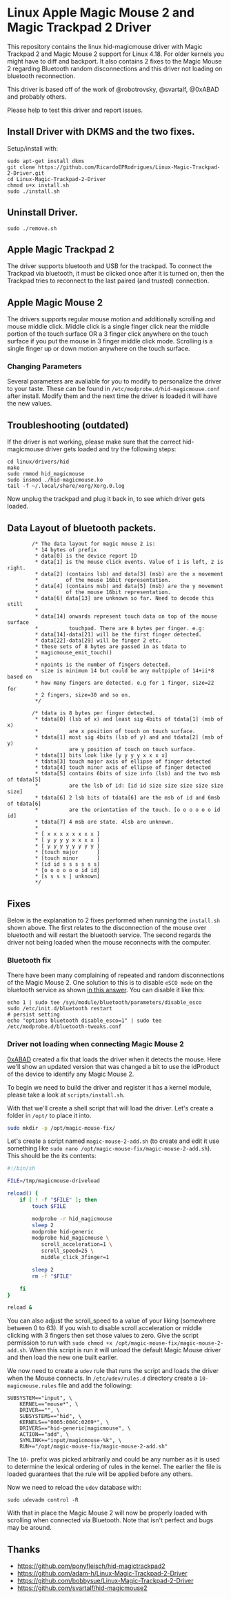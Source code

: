 # Linux Apple Magic Mouse 2 and Magic Trackpad 2 Driver

This repository contains the linux hid-magicmouse driver with Magic Trackpad 2 and Magic Mouse 2 support for Linux 4.18. For older kernels you might have to diff and backport. It also contains 2 fixes to the Magic Mouse 2 regarding Bluetooth random disconnections and this driver not loading on bluetooth reconnection.

This driver is based off of the work of @robotrovsky, @svartalf, @0xABAD and probably others.

Please help to test this driver and report issues.

## Install Driver with DKMS and the two fixes.

Setup/install with:

```
sudo apt-get install dkms
git clone https://github.com/RicardoEPRodrigues/Linux-Magic-Trackpad-2-Driver.git
cd Linux-Magic-Trackpad-2-Driver
chmod u+x install.sh
sudo ./install.sh
```

## Uninstall Driver.


```
sudo ./remove.sh
```

## Apple Magic Trackpad 2
The driver supports bluetooth and USB for the trackpad. To connect the Trackpad via bluetooth, it must be clicked once after it is turned on, then the Trackpad tries to reconnect to the last paired (and trusted) connection.

## Apple Magic Mouse 2
The drivers supports regular mouse motion and additionally scrolling and mouse middle click. Middle click is a single finger click near the middle portion of the touch surface OR a 3 finger click anywhere on the touch surface if you put the mouse in 3 finger middle click mode. Scrolling is a single finger up or down motion anywhere on the touch surface.

### Changing Parameters

Several parameters are avaliable for you to modify to personalize the driver to your taste. These can be found in `/etc/modprobe.d/hid-magicmouse.conf` after install. Modify them and the next time the driver is loaded it will have the new values.

## Troubleshooting (outdated)
If the driver is not working, please make sure that the correct hid-magicmouse driver gets loaded and try the following steps:

```
cd linux/drivers/hid
make
sudo rmmod hid_magicmouse
sudo insmod ./hid-magicmouse.ko
tail -f ~/.local/share/xorg/Xorg.0.log
```

Now unplug the trackpad and plug it back in, to see which driver gets loaded.

## Data Layout of bluetooth packets.

```
		/* The data layout for magic mouse 2 is:
		 * 14 bytes of prefix
		 * data[0] is the device report ID
		 * data[1] is the mouse click events. Value of 1 is left, 2 is right.
		 * data[2] (contains lsb) and data[3] (msb) are the x movement
		 *         of the mouse 16bit representation.
		 * data[4] (contains msb) and data[5] (msb) are the y movement
		 *         of the mouse 16bit representation.
		 * data[6] data[13] are unknown so far. Need to decode this still
		 *
		 * data[14] onwards represent touch data on top of the mouse surface
		 *          touchpad. There are 8 bytes per finger. e.g:
		 * data[14]-data[21] will be the first finger detected.
		 * data[22]-data[29] will be finger 2 etc.
		 * these sets of 8 bytes are passed in as tdata to
		 * magicmouse_emit_touch()
		 *
		 * npoints is the number of fingers detected.
		 * size is minimum 14 but could be any multpiple of 14+ii*8 based on
		 * how many fingers are detected. e.g for 1 finger, size=22 for
		 * 2 fingers, size=30 and so on.
		 */

        /* tdata is 8 bytes per finger detected.
		 * tdata[0] (lsb of x) and least sig 4bits of tdata[1] (msb of x)
		 *          are x position of touch on touch surface.
		 * tdata[1] most sig 4bits (lsb of y) and and tdata[2] (msb of y)
		 *          are y position of touch on touch surface.
		 * tdata[1] bits look like [y y y y x x x x]
		 * tdata[3] touch major axis of ellipse of finger detected
		 * tdata[4] touch minor axis of ellipse of finger detected
		 * tdata[5] contains 6bits of size info (lsb) and the two msb of tdata[5]
		 *          are the lsb of id: [id id size size size size size size]
		 * tdata[6] 2 lsb bits of tdata[6] are the msb of id and 6msb of tdata[6]
		 *          are the orientation of the touch. [o o o o o o id id]
		 * tdata[7] 4 msb are state. 4lsb are unknown.
		 *
		 * [ x x x x x x x x ]
		 * [ y y y y x x x x ]
		 * [ y y y y y y y y ]
		 * [touch major      ]
		 * [touch minor      ]
		 * [id id s s s s s s]
		 * [o o o o o o id id]
		 * [s s s s | unknown]
		 */
```



## Fixes

Below is the explanation to 2 fixes performed when running the `install.sh` shown above. The first relates to the disconnection of the mouse over bluetooth and will restart the bluetooth service. The second regards the driver not being loaded when the mouse reconnects with the computer.

### Bluetooth fix

There have been many complaining of repeated and random disconnections of the Magic Mouse 2. One solution to this is to disable `eSCO mode` on the bluetooth service as shown [in this answer](https://askubuntu.com/a/629495/297110). You can disable it like this:

```
echo 1 | sudo tee /sys/module/bluetooth/parameters/disable_esco
sudo /etc/init.d/bluetooth restart
# persist setting
echo "options bluetooth disable_esco=1" | sudo tee /etc/modprobe.d/bluetooth-tweaks.conf
```

### Driver not loading when connecting Magic Mouse 2

[0xABAD](https://github.com/0xABAD/magic-mouse-2) created a fix that loads the driver when it detects the mouse. Here we'll show an updated version that was changed a bit to use the idProduct of the device to identify any Magic Mouse 2.

To begin we need to build the driver and register it has a kernel module, please take a look at `scripts/install.sh`.

With that we'll create a shell script that will load the driver. Let's create a folder in `/opt/` to place it into.

```bash
sudo mkdir -p /opt/magic-mouse-fix/
```

Let's create a script named `magic-mouse-2-add.sh` (to create and edit it use something like `sudo nano /opt/magic-mouse-fix/magic-mouse-2-add.sh`). This should be the its contents:

```bash
#!/bin/sh

FILE=/tmp/magicmouse-driveload

reload() {
    if [ ! -f "$FILE" ]; then
        touch $FILE

        modprobe -r hid_magicmouse
        sleep 2
        modprobe hid-generic
		modprobe hid_magicmouse \
           scroll_acceleration=1 \
           scroll_speed=25 \
           middle_click_3finger=1

        sleep 2
        rm -f "$FILE"

    fi
}

reload &
```

You can also adjust the scroll_speed to a value of your liking (somewhere between 0 to 63). If you wish to disable scroll acceleration or middle clicking with 3 fingers then set those values to zero. Give the script permission to run with `sudo chmod +x /opt/magic-mouse-fix/magic-mouse-2-add.sh`. When this script is run it will unload the default Magic Mouse driver and then load the new one built eariler.

We now need to create a `udev` rule that runs the script and loads the driver when the Mouse connects. In `/etc/udev/rules.d` directory create a `10-magicmouse.rules` file and add the following:

```
SUBSYSTEM=="input", \
    KERNEL=="mouse*", \
    DRIVER=="", \
    SUBSYSTEMS=="hid", \
    KERNELS=="0005:004C:0269*", \
    DRIVERS=="hid-generic|magicmouse", \
    ACTION=="add", \
    SYMLINK+="input/magicmouse-%k", \
    RUN+="/opt/magic-mouse-fix/magic-mouse-2-add.sh"
```

The `10-` prefix was picked arbitrarily and could be any number as it is used to determine the lexical ordering of rules in the kernel. The earlier the file is loaded guarantees that the rule will be applied before any others.
 
Now we need to reload the `udev` database with:

```
sudo udevadm control -R
```

With that in place the Magic Mouse 2 will now be properly loaded with scrolling when connected via Bluetooth. Note that isn't perfect and bugs may be around. 

## Thanks
* https://github.com/ponyfleisch/hid-magictrackpad2
* https://github.com/adam-h/Linux-Magic-Trackpad-2-Driver
* https://github.com/bobbysue/Linux-Magic-Trackpad-2-Driver
* https://github.com/svartalf/hid-magicmouse2
